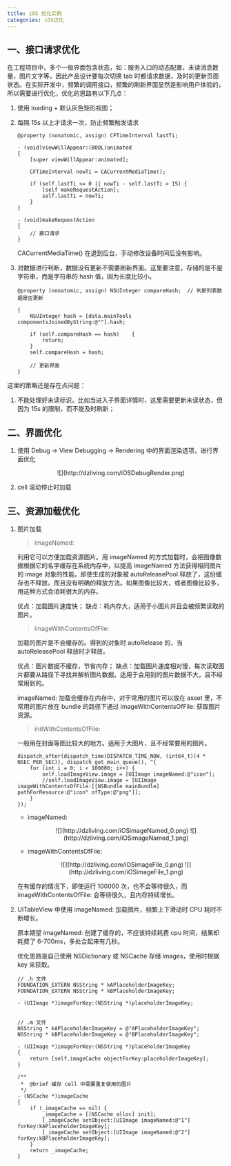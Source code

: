 ```yaml
---
title: iOS 优化实例
categories: iOS优化
---
```



## 一、接口请求优化

在工程项目中，多个一级界面包含状态，如：服务入口的动态配置，未读消息数量，图片文字等，因此产品设计要每次切换 tab 时都请求数据，及时的更新页面状态。在实际开发中，频繁的调用接口，频繁的刷新界面显然是影响用户体验的，所以需要进行优化，优化的思路有以下几点：

1. 使用 loading + 默认灰色矩形视图；
2. 每隔 15s 以上才请求一次，防止频繁触发请求

	```
	@property (nonatomic, assign) CFTimeInterval lastTi;

	- (void)viewWillAppear:(BOOL)animated
	{
		[super viewWillAppear:animated];

		CFTimeInterval nowTi = CACurrentMediaTime();
		
		if (self.lastTi <= 0 || nowTi - self.lastTi > 15) {
			[self makeRequestAction];
			self.lastTi = nowTi;
		}
	}
	
	- (void)makeRequestAction
	{
		// 接口请求
	}
	```
	
	CACurrentMediaTime() 在退到后台、手动修改设备时间后没有影响。
	
3. 对数据进行判断，数据没有更新不需要刷新界面。这里要注意，存储的是不是字符串，而是字符串的 hash 值，因为长度比较小。

	```
	@property (nonatomic, assign) NSUInteger compareHash;  // 判断列表数据是否更新
	
	{
		NSUInteger hash = [data.mainTools componentsJoinedByString:@""].hash;
		
		if (self.compareHash == hash)	 {
			return;
		}
		self.compareHash = hash;
		
		// 更新界面
	}
	```

这里的策略还是存在点问题：

1. 不能处理好未读标识。比如当进入子界面详情时，这里需要更新未读状态，但因为 15s 的限制，而不能及时刷新；


## 二、界面优化

1. 使用 Debug -> View Debugging -> Rendering 中的界面渲染选项，进行界面优化

	<center>
	![](http://dzliving.com/iOSDebugRender.png)
	</center>
	
2. cell 滚动停止时加载
	
	
## 三、资源加载优化

1. 图片加载

	> imageNamed:
	
	利用它可以方便加载资源图片。用 imageNamed 的方式加载时，会把图像数据根据它的名字缓存在系统内存中，以提高 imageNamed 方法获得相同图片的 image 对象的性能。即使生成的对象被  autoReleasePool 释放了，这份缓存也不释放。而且没有明确的释放方法。如果图像比较大，或者图像比较多，用这种方式会消耗很大的内存。
	
	优点：加载图片速度快；
	缺点：耗内存大，适用于小图片并且会被频繁读取的图片。

	> imageWithContentsOfFile:

	加载的图片是不会缓存的。得到的对象时 autoRelease 的，当 autoReleasePool 释放时才释放。
	
	优点：图片数据不缓存，节省内存；
	缺点：加载图片速度相对慢，每次读取图片都要从路径下寻找并解析图片数据。适用于会用到的图片数据不大，且不经常用到的。
	
	imageNamed: 加载会缓存在内存中，对于常用的图片可以放在 asset 里，不常用的图片放在 bundle 的路径下通过 imageWithContentsOfFile: 获取图片资源。


	> initWithContentsOfFile:
	
	一般用在封面等图比较大的地方。适用于大图片，且不经常要用的图片。

	```
	dispatch_after(dispatch_time(DISPATCH_TIME_NOW, (int64_t)(4 * NSEC_PER_SEC)), dispatch_get_main_queue(), ^{
		for (int i = 0; i < 100000; i++) {
			self.loadImageView.image = [UIImage imageNamed:@"icon"];
			//self.loadImageView.image = [UIImage imageWithContentsOfFile:[[NSBundle mainBundle] pathForResource:@"icon" ofType:@"png"]];
		}
	});
	```
	
	* imageNamed:

		<center>
		![](http://dzliving.com/iOSimageNamed_0.png)
		![](http://dzliving.com/iOSimageNamed_1.png)
		</center>
		
	* imageWithContentsOfFile:

		<center>
		![](http://dzliving.com/iOSimageFile_0.png)
		![](http://dzliving.com/iOSimageFile_1.png)
		</center>
		
	在有缓存的情况下，即使运行 100000 次，也不会等待很久，而 imageWithContentsOfFile: 会等待很久，且内存持续增长。
	
2. UITableView 中使用 imageNamed: 加载图片，频繁上下滑动时 CPU 耗时不断增长。

	原本期望 imageNamed: 创建了缓存的，不应该持续耗费 cpu 时间，结果却耗费了 6-700ms，多处合起来有几秒。
	
	优化思路是自己使用 NSDictionary 或 NSCache 存储 images，使用时根据 key 来获取。
	
	```
	// .h 文件
	FOUNDATION_EXTERN NSString * kAPlaceholderImageKey;
	FOUNDATION_EXTERN NSString * kBPlaceholderImageKey;
	
	- (UIImage *)imageForKey:(NSString *)placeholderImageKey;
	
	
	// .m 文件
	NSString * kAPlaceholderImageKey = @"APlaceholderImageKey";
	NSString * kBPlaceholderImageKey = @"BPlaceholderImageKey";

	- (UIImage *)imageForKey:(NSString *)placeholderImageKey
	{
	    return [self.imageCache objectForKey:placeholderImageKey];
	}
	
	/**
	 *  @brief 缓存 cell 中需要重复使用的图片
	 */
	- (NSCache *)imageCache
	{
	    if (_imageCache == nil) {
	        _imageCache = [[NSCache alloc] init];
	        [_imageCache setObject:[UIImage imageNamed:@"1"] forKey:kAPlaceholderImageKey];
	        [_imageCache setObject:[UIImage imageNamed:@"2"] forKey:kBPlaceholderImageKey];
	    }
	    return _imageCache;
	}
	```